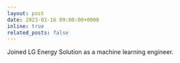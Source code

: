 ```yaml
---
layout: post
date: 2023-01-16 09:00:00+0900
inline: true
related_posts: false
---
```


Joined LG Energy Solution as a machine learning engineer.
